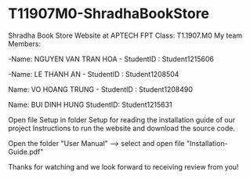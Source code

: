 # T11907M0-ShradhaBookStore
Shradha Book Store Website at APTECH FPT Class: T1.1907.M0
My team Members:

-Name: NGUYEN VAN TRAN HOA - StudentID : Student1215606

-Name: LE THANH AN - StudentID : Student1208504

Name: VO HOANG TRUNG - StudentID : Student1208490

Name: BUI DINH HUNG StudentID: Student1215631

Open file Setup in folder Setup for reading the installation guide of our project Instructions to run the website and download the source code.

Open the folder "User Manual" --> select and open file "Installation-Guide.pdf"

Thanks for watching and we look forward to receiving review from you!
